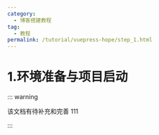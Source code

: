 ```yaml
---
category:
  - 博客搭建教程
tag:
  - 教程
permalink: /tutorial/vuepress-hope/step_1.html
---
```


# 1.环境准备与项目启动

::: warning

该文档有待补充和完善 111

:::
